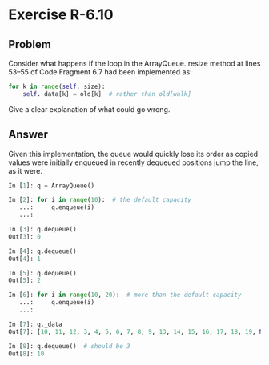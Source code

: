 # Exercise R-6.10

## Problem

Consider what happens if the loop in the ArrayQueue. resize method at
lines 53–55 of Code Fragment 6.7 had been implemented as:

```python
for k in range(self. size):
    self. data[k] = old[k]  # rather than old[walk]
```

Give a clear explanation of what could go wrong.

## Answer

Given this implementation, the queue would quickly lose its order as copied
values were initially enqueued in recently dequeued positions jump the line, as
it were.

```python
In [1]: q = ArrayQueue()

In [2]: for i in range(10):  # the default capacity
   ...:     q.enqueue(i)
   ...:

In [3]: q.dequeue()
Out[3]: 0

In [4]: q.dequeue()
Out[4]: 1

In [5]: q.dequeue()
Out[5]: 2

In [6]: for i in range(10, 20):  # more than the default capacity
   ...:     q.enqueue(i)
   ...:

In [7]: q._data
Out[7]: [10, 11, 12, 3, 4, 5, 6, 7, 8, 9, 13, 14, 15, 16, 17, 18, 19, None, None, None]

In [8]: q.dequeue()  # should be 3
Out[8]: 10
```
